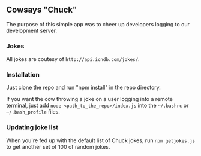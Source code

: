 ## Cowsays "Chuck"

The purpose of this simple app was to cheer up developers logging to our development server.

### Jokes

All jokes are coutesy of `http://api.icndb.com/jokes/`.

### Installation

Just clone the repo and run "npm install" in the repo directory.

If you want the cow throwing a joke on a user logging into a remote terminal, just add `node <path_to_the_repo>/index.js` into the `~/.bashrc` or `~/.bash_profile` files.

### Updating joke list

When you're fed up with the default list of Chuck jokes, run `npm getjokes.js` to get another set of 100 of random jokes. 

